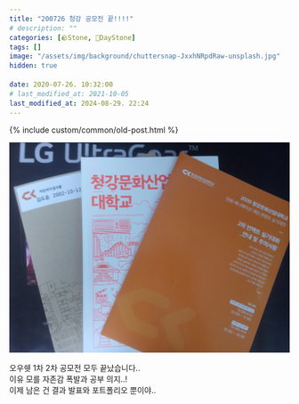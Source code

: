 ```yaml
---
title: "200726 청강 공모전 끝!!!!"
# description: ""
categories: [🪨Stone, 🌱DayStone]
tags: []
image: "/assets/img/background/chuttersnap-JxxhNRpdRaw-unsplash.jpg"
hidden: true

date: 2020-07-26. 10:32:00
# last_modified_at: 2021-10-05
last_modified_at: 2024-08-29. 22:24
---
```


{% include custom/common/old-post.html %}

![사진](/assets/img/post/2020/200726_0000.jpg)

오우쉣 1차 2차 공모전 모두 끝났습니다..  
이유 모를 자존감 폭발과 공부 의지..!  
이제 남은 건 결과 발표와 포트폴리오 뿐이야..  
